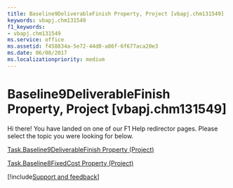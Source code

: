 ```yaml
---
title: Baseline9DeliverableFinish Property, Project [vbapj.chm131549]
keywords: vbapj.chm131549
f1_keywords:
- vbapj.chm131549
ms.service: office
ms.assetid: f458834a-5e72-44d0-a86f-6f677aca20e3
ms.date: 06/08/2017
ms.localizationpriority: medium
---
```



# Baseline9DeliverableFinish Property, Project [vbapj.chm131549]

Hi there! You have landed on one of our F1 Help redirector pages. Please select the topic you were looking for below.

[Task.Baseline9DeliverableFinish Property (Project)](https://msdn.microsoft.com/library/d70a60ba-f0e8-5c3a-c023-644aaeca7d1d%28Office.15%29.aspx)

[Task.Baseline8FixedCost Property (Project)](https://msdn.microsoft.com/library/9f3dce1d-df55-8855-d385-a5c31a69f734%28Office.15%29.aspx)

[!include[Support and feedback](~/includes/feedback-boilerplate.md)]